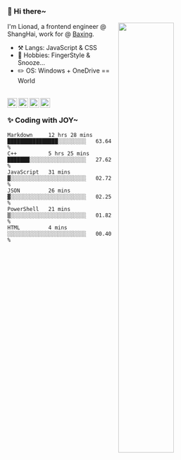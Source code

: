 ### 👋 Hi there~

[<img align="right" width="50%" src="https://github-readme-stats.vercel.app/api?username=Lionad-Morotar&show_icons=true">](https://metrics.lecoq.io/Lionad-Morotar?template=classic)

I'm Lionad, a frontend engineer @ ShangHai, work for @ [Baxing](https://github.com/baixing).

- ⚒️ Langs: JavaScript & CSS
- 🎨 Hobbies: FingerStyle & Snooze...
- ✏️ OS: Windows + OneDrive == World

<br />

<a href="https://www.lionad.art">
  <img align="left" alt="lionad-art" width="22px" src="https://cdn.jsdelivr.net/npm/simple-icons@3.1.0/icons/wordpress.svg" />
</a>
<a href="#1806234223">
  <img align="left" alt="1806234223" width="22px" src="https://cdn.jsdelivr.net/npm/simple-icons@3.1.0/icons/tencentqq.svg" />
</a>
<a href="https://www.zhihu.com/people/Lionad">
  <img align="left" alt="132yse" width="22px" src="https://cdn.jsdelivr.net/npm/simple-icons@3.1.0/icons/zhihu.svg" />
</a>
<a href="https://github.com/Lionad-Morotar">
  <img align="left" alt="yisar" width="22px" src="https://cdn.jsdelivr.net/npm/simple-icons@3.1.0/icons/github.svg" />
</a>

<br />

### ✨ Coding with JOY~

<!--START_SECTION:waka-->

```text
Markdown     12 hrs 28 mins  ████████████████░░░░░░░░░   63.64 %
C++          5 hrs 25 mins   ███████░░░░░░░░░░░░░░░░░░   27.62 %
JavaScript   31 mins         ▓░░░░░░░░░░░░░░░░░░░░░░░░   02.72 %
JSON         26 mins         ▓░░░░░░░░░░░░░░░░░░░░░░░░   02.25 %
PowerShell   21 mins         ▒░░░░░░░░░░░░░░░░░░░░░░░░   01.82 %
HTML         4 mins          ░░░░░░░░░░░░░░░░░░░░░░░░░   00.40 %
```

<!--END_SECTION:waka-->
